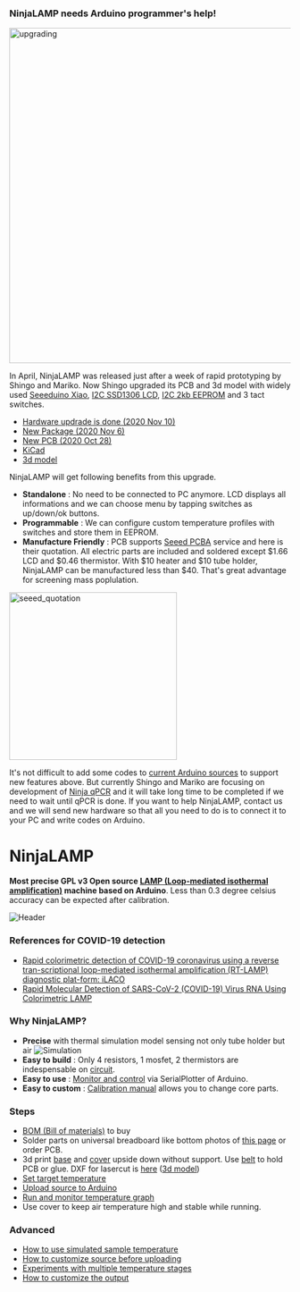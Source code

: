 <div class=".bg-yellow-light">

### NinjaLAMP needs Arduino programmer's help!

<img src="https://github.com/hisashin/NinjaLAMP/blob/master/images/upgrading.jpg" alt="upgrading" width="600">

In April, NinjaLAMP was released just after a week of rapid prototyping by Shingo and Mariko. Now Shingo upgraded its PCB and 3d model with widely used [Seeeduino Xiao](https://wiki.seeedstudio.com/Seeeduino-XIAO/), [I2C SSD1306 LCD](https://www.aliexpress.com/item/33028828291.html?spm=a2g0s.9042311.0.0.26274c4dPiM0Ki), [I2C 2kb EEPROM](https://www.digikey.com/en/products/detail/stmicroelectronics/M24C02-RMN6TP/2038677) and 3 tact switches.
- [Hardware updrade is done (2020 Nov 10)](https://www.facebook.com/hisakawa/posts/10158727487954481)
- [New Package (2020 Nov 6)](https://www.facebook.com/hisakawa/posts/10158717794254481)
- [New PCB (2020 Oct 28)](https://www.facebook.com/hisakawa/posts/10158696375544481)
- [KiCad](https://github.com/hisashin/NinjaLAMP/tree/master/kicad/NinjaLAMP)
- [3d model](https://gallery.autodesk.com/projects/149287/ninjalamp)

NinjaLAMP will get following benefits from this upgrade.
- **Standalone** : No need to be connected to PC anymore. LCD displays all informations and we can choose menu by tapping switches as up/down/ok buttons.
- **Programmable** : We can configure custom temperature profiles with switches and store them in EEPROM.
- **Manufacture Friendly** : PCB supports [Seeed PCBA](https://www.seeedstudio.com/prototype-pcb-assembly.html) service and here is their quotation. All electric parts are included and soldered except $1.66 LCD and $0.46 thermistor. With $10 heater and $10 tube holder, NinjaLAMP can be manufactured less than $40. That's great advantage for screening mass poplulation.

<img src="https://github.com/hisashin/NinjaLAMP/blob/master/images/seeed_quotation.jpg" alt="seeed_quotation" width="300">

It's not difficult to add some codes to [current Arduino sources](https://github.com/hisashin/NinjaLAMP/tree/master/arduino) to support new features above. But currently Shingo and Mariko are focusing on development of [Ninja qPCR](https://hackaday.io/project/174501-covid-19-detectors-300-real-time-pcr-50-lamp/) and it will take long time to be completed if we need to wait until qPCR is done.
If you want to help NinjaLAMP, contact us and we will send new hardware so that all you need to do is to connect it to your PC and write codes on Arduino.

</div>

# NinjaLAMP

**Most precise GPL v3 Open source [LAMP (Loop-mediated isothermal amplification)](https://en.wikipedia.org/wiki/Loop-mediated_isothermal_amplification) machine based on Arduino**. Less than 0.3 degree celsius accuracy can be expected after calibration.

![Header](https://github.com/hisashin/NinjaLAMP/blob/master/images/header.png "header")

### References for COVID-19 detection

- [Rapid colorimetric detection of COVID-19 coronavirus using a reverse tran-scriptional loop-mediated isothermal amplification (RT-LAMP) diagnostic plat-form: iLACO](https://www.medrxiv.org/content/10.1101/2020.02.20.20025874v1)
- [Rapid Molecular Detection of SARS-CoV-2 (COVID-19) Virus RNA Using Colorimetric LAMP](https://www.medrxiv.org/content/10.1101/2020.02.20.20025874v1)

### Why NinjaLAMP?
- **Precise** with thermal simulation model sensing not only tube holder but air
![Simulation](https://raw.githubusercontent.com/hisashin/NinjaLAMP/master/images/heat_simulation/illustration_s.png)
- **Easy to build** : Only 4 resistors, 1 mosfet, 2 thermistors are indespensable on [circuit](https://github.com/hisashin/NinjaLAMP/tree/master/eagle).
- **Easy to use** : [Monitor and control](https://github.com/hisashin/NinjaLAMP/wiki/Run-and-monitor-temperature-graph) via SerialPlotter of Arduino.
- **Easy to custom** : [Calibration manual](https://github.com/hisashin/NinjaLAMP/wiki/How-to-use-simulated-sample-temperature) allows you to change core parts.

### Steps

- [BOM (Bill of materials)](https://github.com/hisashin/NinjaLAMP/wiki/BOM,-Bill-of-Materials) to buy
- Solder parts on universal breadboard like bottom photos of [this page](https://github.com/hisashin/NinjaLAMP/tree/master/eagle) or order PCB.
- 3d print [base](https://github.com/hisashin/NinjaLAMP/blob/master/3d/4x4_3d_base.stl) and [cover](https://github.com/hisashin/NinjaLAMP/blob/master/3d/4x4_3d_cover.stl) upside down without support. Use [belt](https://github.com/hisashin/NinjaLAMP/blob/master/3d/4x4_3d_belt.stl) to hold PCB or glue. DXF for lasercut is [here](https://github.com/hisashin/NinjaLAMP/tree/master/dxf) ([3d model](https://gallery.autodesk.com/projects/149287/ninjalamp))
- [Set target temperature](https://github.com/hisashin/NinjaLAMP/wiki/How-to-customize-source-before-uploading)
- [Upload source to Arduino](https://github.com/hisashin/NinjaLAMP/wiki/How-to-upload-the-software)
- [Run and monitor temperature graph](https://github.com/hisashin/NinjaLAMP/wiki/Run-and-monitor-temperature-graph)
- Use cover to keep air temperature high and stable while running.

### Advanced

- [How to use simulated sample temperature](https://github.com/hisashin/NinjaLAMP/wiki/How-to-use-simulated-sample-temperature)
- [How to customize source before uploading](https://github.com/hisashin/NinjaLAMP/wiki/How-to-customize-source-before-uploading)
- [Experiments with multiple temperature stages](https://github.com/hisashin/NinjaLAMP/wiki/Experiments-with-multiple-temperature-stages)
- [How to customize the output](https://github.com/hisashin/NinjaLAMP/wiki/Customizing-the-output)
